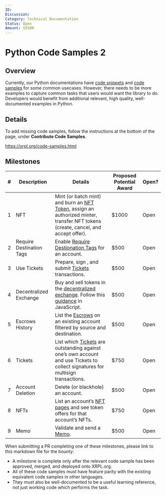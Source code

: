 ```yaml
---
ID:
Discussion:
Category: Technical Documentation
Status: Open
Amount: $5500
---
```


# Python Code Samples 2

## Overview

Currently, our Python documentations have [code snippets](https://github.com/XRPLF/xrpl-py/tree/master/snippets) and [code samples](https://github.com/XRPLF/xrpl-dev-portal/tree/master/content/_code-samples) for some common usecases. However, there needs to be more examples to capture common tasks that users would want the library to do. Developers would benefit from additional relevant, high quality, well-documented examples in Python.

## Details

To add missing code samples, follow the instructions at the bottom of the page, under **Contribute Code Samples**.

https://xrpl.org/code-samples.html

## Milestones

| #   | Description              | Details                                                                                                                                                                                                    | Proposed Potential Award | Open? |
| --- | ------------------------ | ---------------------------------------------------------------------------------------------------------------------------------------------------------------------------------------------------------- | ------------------------ | ----- |
| 1   | NFT                      | Mint (or batch mint) and burn an [NFT Token](https://xrpl.org/non-fungible-tokens.html#non-fungible-tokens-overview), assign an authorized minter, transfer NFT tokens (create, cancel, and accept offer). | $1000                    | Open  |
| 2   | Require Destination Tags | Enable [Require Destionation Tags](https://xrpl.org/require-destination-tags.html#require-destination-tags) for an account.                                                                                | $500                     | Open  |
| 3   | Use Tickets              | Prepare, sign , and submit [Tickets](https://xrpl.org/tickets.html#tickets) transactions.                                                                                                                  | $500                     | Open  |
| 4   | Decentralized Exchange   | Buy and sell tokens in the [decentralized exchange](https://xrpl.org/decentralized-exchange.html). Follow this [guidance](https://xrpl.org/decentralized-exchange.html) in JavaScript.                     | $500                     | Open  |
| 5   | Escrows History          | List the [Escrows](https://xrpl.org/escrow.html#escrow) on an existing account filtered by source and destination.                                                                                         | $500                     | Open  |
| 6   | Tickets                  | List which [Tickets](https://xrpl.org/use-tickets.html) are outstanding against one’s own account and use Tickets to collect signatures for multisign transactions.                                        | $750                     | Open  |
| 7   | Account Deletion         | Delete (or blackhole) an account.                                                                                                                                                                          | $500                     | Open  |
| 8   | NFTs                     | List an account’s [NFT pages](https://xrpl.org/nftokenpage.html#nftokenpage) and see token offers for that account’s NFTs.                                                                                 | $750                     | Open  |
| 9   | Memo                     | Validate and send a [Memo](https://xrpl.org/transaction-common-fields.html#memos-field).                                                                                                                   | $500                     | Open  |

When submitting a PR completing one of these milestones, please link to this markdown file for the bounty:

- A milestone is complete only after the relevant code sample has been approved, merged, and deployed onto XRPL.org.
- All of these code samples must have feature parity with the existing equivalent code samples in other languages.
- They must also be well-documented to be a useful learning reference, not just working code which performs the task.
